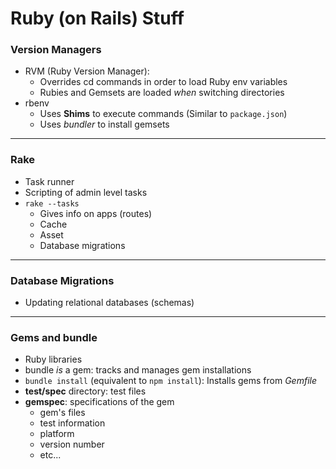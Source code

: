 # Ruby (on Rails) Stuff

### Version Managers
- RVM (Ruby Version Manager): 
  - Overrides cd commands in order to load Ruby env variables
  - Rubies and Gemsets are loaded *when* switching directories
- rbenv
  - Uses **Shims** to execute commands (Similar to `package.json`)
  - Uses *bundler* to install gemsets
  
---
### Rake
- Task runner
- Scripting of admin level tasks
- `rake --tasks`
  - Gives info on apps (routes)
  - Cache
  - Asset
  - Database migrations

---
### Database Migrations
- Updating relational databases (schemas)

---
### Gems and bundle
- Ruby libraries
- bundle *is* a gem: tracks and manages gem installations
- `bundle install` (equivalent to `npm install`): Installs gems from *Gemfile*
- **test/spec** directory: test files
- **gemspec**: specifications of the gem
  - gem's files
  - test information
  - platform
  - version number
  - etc...
